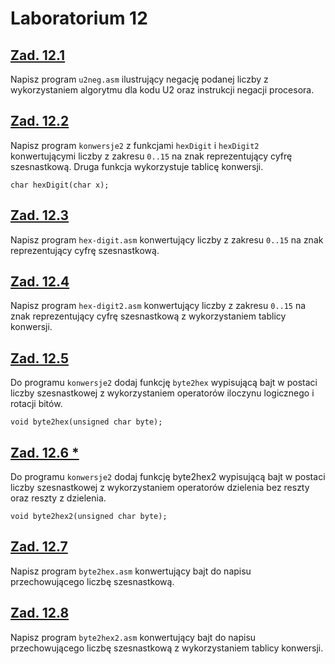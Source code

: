 # Laboratorium 12

## [Zad. 12.1]()

Napisz program `u2neg.asm` ilustrujący negację podanej liczby z wykorzystaniem algorytmu dla kodu U2 oraz instrukcji negacji procesora. 

## [Zad. 12.2]()

Napisz program `konwersje2` z funkcjami `hexDigit` i `hexDigit2` konwertującymi liczby z zakresu `0..15` na znak reprezentujący cyfrę szesnastkową. Druga funkcja wykorzystuje tablicę konwersji.
```
char hexDigit(char x);
```
## [Zad. 12.3]()

Napisz program `hex-digit.asm` konwertujący liczby z zakresu `0..15` na znak reprezentujący cyfrę szesnastkową. 

## [Zad. 12.4]()

Napisz program `hex-digit2.asm` konwertujący liczby z zakresu `0..15` na znak reprezentujący cyfrę szesnastkową z wykorzystaniem tablicy konwersji.

## [Zad. 12.5]()

Do programu `konwersje2` dodaj funkcję `byte2hex` wypisującą bajt w postaci liczby szesnastkowej z wykorzystaniem operatorów iloczynu logicznego i rotacji bitów.
```
void byte2hex(unsigned char byte);
```
## [Zad. 12.6 *]()

Do programu `konwersje2` dodaj funkcję byte2hex2 wypisującą bajt w postaci liczby szesnastkowej z wykorzystaniem operatorów dzielenia bez reszty oraz reszty z dzielenia.
```
void byte2hex2(unsigned char byte);
```
## [Zad. 12.7]()

Napisz program `byte2hex.asm` konwertujący bajt do napisu przechowującego liczbę szesnastkową.

## [Zad. 12.8]()

Napisz program `byte2hex2.asm` konwertujący bajt do napisu przechowującego liczbę szesnastkową z wykorzystaniem tablicy konwersji.
